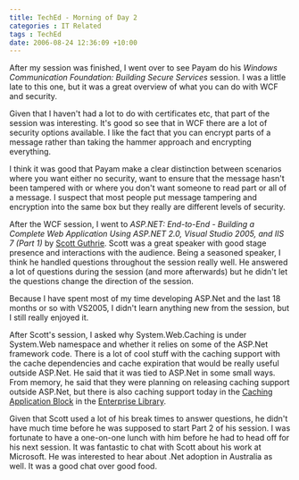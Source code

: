```yaml
---
title: TechEd - Morning of Day 2
categories : IT Related
tags : TechEd
date: 2006-08-24 12:36:09 +10:00
---
```


After my session was finished, I went over to see Payam do his _Windows Communication Foundation: Building Secure Services_ session. I was a little late to this one, but it was a great overview of what you can do with WCF and security. 

Given that I haven't had a lot to do with certificates etc, that part of the session was interesting. It's good so see that in WCF there are a lot of security options available. I like the fact that you can encrypt parts of a message rather than taking the hammer approach and encrypting everything. 

I think it was good that Payam make a clear distinction between scenarios where you want either no security, want to ensure that the message hasn't been tampered with or where you don't want someone to read part or all of a message. I suspect that most people put message tampering and encryption into the same box but they really are different levels of security.

After the WCF session, I went to _ASP.NET: End-to-End - Building a Complete Web Application Using ASP.NET 2.0, Visual Studio 2005, and IIS 7 (Part 1)_ by [Scott Guthrie][0]. Scott was a great speaker with good stage presence and interactions with the audience. Being a seasoned speaker, I think he handled questions throughout the session really well. He answered a lot of questions during the session (and more afterwards) but he didn't let the questions change the direction of the session.

Because I have spent most of my time developing ASP.Net and the last 18 months or so with VS2005, I didn't learn anything new from the session, but I still really enjoyed it.

After Scott's session, I asked why System.Web.Caching is under System.Web namespace and whether it relies on some of the ASP.Net framework code. There is a lot of cool stuff with the caching support with the cache dependencies and cache expiration that would be really useful outside ASP.Net. He said that it was tied to ASP.Net in some small ways. From memory, he said that they were planning on releasing caching support outside ASP.Net, but there is also caching support today in the [Caching Application Block][1] in the [Enterprise Library][2]. 

Given that Scott used a lot of his break times to answer questions, he didn't have much time before he was supposed to start Part 2 of his session. I was fortunate to have a one-on-one lunch with him before he had to head off for his next session. It was fantastic to chat with Scott about his work at Microsoft. He was interested to hear about .Net adoption in Australia as well. It was a good chat over good food.

[0]: http://weblogs.asp.net/scottgu/
[1]: http://msdn.microsoft.com/library/default.asp?url=/library/en-us/dnpag2/html/EntLibJan2006_CachingAppBlock.asp
[2]: http://msdn.microsoft.com/library/en-us/dnpag2/html/entlib2.asp
